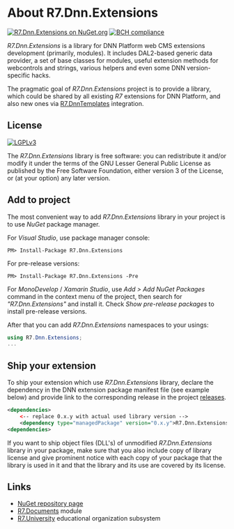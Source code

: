 # About R7.Dnn.Extensions

[![R7.Dnn.Extensions on NuGet.org](https://img.shields.io/nuget/v/R7.Dnn.Extensions.svg)](https://www.nuget.org/packages/R7.Dnn.Extensions)
[![BCH compliance](https://bettercodehub.com/edge/badge/roman-yagodin/R7.Dnn.Extensions)](https://bettercodehub.com/)

*R7.Dnn.Extensions* is a library for DNN Platform web CMS extensions development (primarily, modules). 
It includes DAL2-based generic data provider, a set of base classes for modules, 
useful extension methods for webcontrols and strings, various helpers and even some DNN version-specific hacks.

The pragmatic goal of *R7.Dnn.Extensions* project is to provide a library, which could be shared
by all existing *R7* extensions for DNN Platform, and also new ones via 
[R7.DnnTemplates](https://github.com/roman-yagodin/R7.DnnTemplates) integration.

## License

[![LGPLv3](http://www.gnu.org/graphics/lgplv3-147x51.png)](http://www.gnu.org/licenses/lgpl.txt)

The *R7.Dnn.Extensions* library is free software: you can redistribute it and/or modify it under the terms of 
the GNU Lesser General Public License as published by the Free Software Foundation, either version 3 of the License, 
or (at your option) any later version.

## Add to project

The most convenient way to add *R7.Dnn.Extensions* library in your project is to use *NuGet* package manager.

For *Visual Studio*, use package manager console:

```Shell
PM> Install-Package R7.Dnn.Extensions
```
For pre-release versions:

```Shell
PM> Install-Package R7.Dnn.Extensions -Pre
```

For *MonoDevelop* / *Xamarin Studio*, use *Add &gt; Add NuGet Packages* command in the context menu of the project,
then search for *"R7.Dnn.Extensions"* and install it. Check *Show pre-release packages* to install pre-release versions.

After that you can add *R7.Dnn.Extensions* namespaces to your usings:

```C#
using R7.Dnn.Extensions;
...
```

## Ship your extension

To ship your extension which use *R7.Dnn.Extensions* library, declare the dependency in the DNN extension package 
manifest file (see example below) and provide link to the corresponding release in the project
[releases](https://github.com/roman-yagodin/R7.Dnn.Extensions/releases).

```XML
<dependencies>
    <-- replace 0.x.y with actual used library version -->
    <dependency type="managedPackage" version="0.x.y">R7.Dnn.Extensions</dependency>
<dependencies>
```

If you want to ship object files (DLL's) of unmodified *R7.Dnn.Extensions* library in your package, 
make sure that you also include copy of library license and give prominent notice with each copy of your package 
that the library is used in it and that the library and its use are covered by its license.

## Links

- [NuGet repository page](https://www.nuget.org/packages/R7.Dnn.Extensions)
- [R7.Documents](https://github.com/roman-yagodin/R7.Documents) module
- [R7.University](https://github.com/roman-yagodin/R7.University) educational organization subsystem
